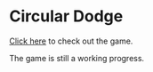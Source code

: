# Circular Dodge

<a href="http://celenac.github.io/circular_dodge" target="_blank">Click here</a> to check out the game.

The game is still a working progress.


